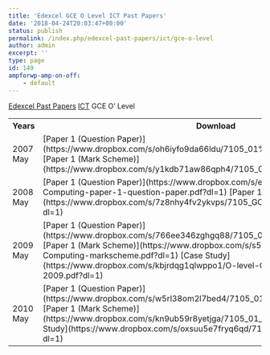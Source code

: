 ```yaml
---
title: 'Edexcel GCE O Level ICT Past Papers'
date: '2018-04-24T20:03:47+00:00'
status: publish
permalink: /index.php/edexcel-past-papers/ict/gce-o-level
author: admin
excerpt: ''
type: page
id: 149
ampforwp-amp-on-off:
    - default
---
```

[Edexcel Past Papers](/index.php/edexcel-past-papers/)  [ICT](/index.php/edexcel-past-papers/ict/)  GCE O’ Level

<table class="table" style="width:100%"><tbody><tr><th>Years</th><th>Download</th></tr><tr><td>2007 May</td><td>[Paper 1 (Question Paper)](https://www.dropbox.com/s/oh6iyfo9da66ldu/7105_01%20_que_20070511.pdf?dl=1)  
[Paper 1 (Mark Scheme)](https://www.dropbox.com/s/y1kdb71aw86qph4/7105_01_rms_20070822.pdf?dl=1)</td></tr><tr><td>2008 May</td><td>[Paper 1 (Question Paper)](https://www.dropbox.com/s/erd5x6xj2oodma4/7105-Computing-paper-1-question-paper.pdf?dl=1)  
[Paper 1 (Mark Scheme)](https://www.dropbox.com/s/7z8nhy4fv2ykvps/7105_GCE__OLevel_Computing_msc_.pdf?dl=1)</td></tr><tr><td>2009 May</td><td>[Paper 1 (Question Paper)](https://www.dropbox.com/s/766ee346zghgq88/7105_01_que_20090518.pdf?dl=1)  
[Paper 1 (Mark Scheme)](https://www.dropbox.com/s/s5eh530nxg8ig9q/GCE-O-Level-Computing-markscheme.pdf?dl=1)  
[Case Study](https://www.dropbox.com/s/kbjrdqg1qlwppo1/O-level-Computing-Case-Study-May-2009.pdf?dl=1)</td></tr><tr><td>2010 May</td><td>[Paper 1 (Question Paper)](https://www.dropbox.com/s/w5rl38om2l7bed4/7105_01_que_20100521.pdf?dl=1)  
[Paper 1 (Mark Scheme)](https://www.dropbox.com/s/kn9ub59r8yetjga/7105_01_msc_20100615.pdf?dl=1)  
[Case Study](https://www.dropbox.com/s/oxsuu5e7fryq6qd/7105_02_que_201002522.pdf?dl=1)</td></tr></tbody></table>